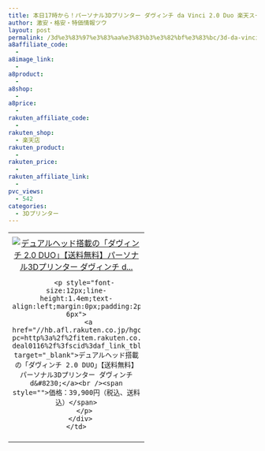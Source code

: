 ```yaml
---
title: 本日17時から！パーソナル3Dプリンター ダヴィンチ da Vinci 2.0 Duo 楽天スーパーSALE 50%OFF 激安特価39,900円！送料無料！
author: 激安・格安・特価情報ツウ
layout: post
permalink: /3d%e3%83%97%e3%83%aa%e3%83%b3%e3%82%bf%e3%83%bc/3d-da-vinci-20-duo-sale-50off-3769032-2.html
a8affiliate_code:
  -
a8image_link:
  -
a8product:
  -
a8shop:
  -
a8price:
  -
rakuten_affiliate_code:
  -
rakuten_shop:
  - 楽天店
rakuten_product:
  -
rakuten_price:
  -
rakuten_affiliate_link:
  -
pvc_views:
  - 542
categories:
  - 3Dプリンター
---
```

<table border="0" cellpadding="0" cellspacing="0">
  <tr>
    <td valign="top">
      <div style="border:1px none;margin:0px;padding:6px 0px;width:260px;text-align:center;float:left">
        <a href="//hb.afl.rakuten.co.jp/hgc/13bdb0a0.41c9697d.13bdb0a1.e0c8f713/?pc=http%3a%2f%2fitem.rakuten.co.jp%2f3dpt%2f3f20xxjp00d-deal0116%2f%3fscid%3daf_link_tbl&m=http%3a%2f%2fm.rakuten.co.jp%2f3dpt%2fi%2f10000026%2f" target="_blank"><img src="//hbb.afl.rakuten.co.jp/hgb/?pc=http%3a%2f%2fthumbnail.image.rakuten.co.jp%2f%400_mall%2f3dpt%2fcabinet%2fdavinci20%2fproduct01%2fs_p-down20_1218.jpg%3f_ex%3d240x240&m=http%3a%2f%2fthumbnail.image.rakuten.co.jp%2f%400_mall%2f3dpt%2fcabinet%2fdavinci20%2fproduct01%2fs_p-down20_1218.jpg" alt="デュアルヘッド搭載の「ダヴィンチ 2.0 DUO」【送料無料】パーソナル3Dプリンター ダヴィンチ d..." border="0" style="margin:0px;padding:0px" /></a>

        <p style="font-size:12px;line-height:1.4em;text-align:left;margin:0px;padding:2px 6px">
          <a href="//hb.afl.rakuten.co.jp/hgc/13bdb0a0.41c9697d.13bdb0a1.e0c8f713/?pc=http%3a%2f%2fitem.rakuten.co.jp%2f3dpt%2f3f20xxjp00d-deal0116%2f%3fscid%3daf_link_tbl&m=http%3a%2f%2fm.rakuten.co.jp%2f3dpt%2fi%2f10000026%2f" target="_blank">デュアルヘッド搭載の「ダヴィンチ 2.0 DUO」【送料無料】パーソナル3Dプリンター ダヴィンチ d&#8230;</a><br /><span style="">価格：39,900円（税込、送料込）</span>
        </p>
      </div>
    </td>
  </tr>
</table>